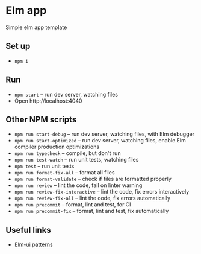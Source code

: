 # Elm app

Simple elm app template

## Set up

- `npm i`

## Run

- `npm start` – run dev server, watching files
- Open http://localhost:4040

## Other NPM scripts

- `npm run start-debug` – run dev server, watching files, with Elm debugger
- `npm run start-optimized` – run dev server, watching files, enable Elm compiler production optimizations
- `npm run typecheck` – compile, but don't run
- `npm run test-watch` – run unit tests, watching files
- `npm test` – run unit tests
- `npm run format-fix-all` – format all files
- `npm run format-validate` – check if files are formatted properly
- `npm run review` – lint the code, fail on linter warning
- `npm run review-fix-interactive` – lint the code, fix errors interactively
- `npm run review-fix-all` – lint the code, fix errors automatically
- `npm run precommit` – format, lint and test, for CI
- `npm run precommit-fix` – format, lint and test, fix automatically

## Useful links

- [Elm-ui patterns](https://korban.net/elm/elm-ui-patterns/button)
